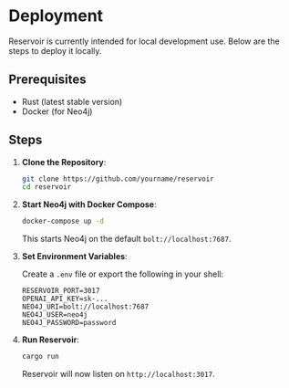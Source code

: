 # Deployment

Reservoir is currently intended for local development use. Below are the steps to deploy it locally.

## Prerequisites

- Rust (latest stable version)
- Docker (for Neo4j)

## Steps

1. **Clone the Repository**:

   ```bash
   git clone https://github.com/yourname/reservoir
   cd reservoir
   ```

2. **Start Neo4j with Docker Compose**:

   ```bash
   docker-compose up -d
   ```

   This starts Neo4j on the default `bolt://localhost:7687`.

3. **Set Environment Variables**:

   Create a `.env` file or export the following in your shell:

   ```env
   RESERVOIR_PORT=3017
   OPENAI_API_KEY=sk-...
   NEO4J_URI=bolt://localhost:7687
   NEO4J_USER=neo4j
   NEO4J_PASSWORD=password
   ```

4. **Run Reservoir**:

   ```bash
   cargo run
   ```

   Reservoir will now listen on `http://localhost:3017`.